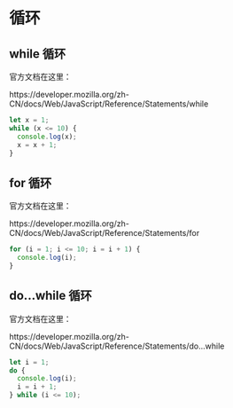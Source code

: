 # 循环

## while 循环

官方文档在这里：

<div class="link">https://developer.mozilla.org/zh-CN/docs/Web/JavaScript/Reference/Statements/while</div>

<div class="run"></div>

```JavaScript
let x = 1;
while (x <= 10) {
  console.log(x);
  x = x + 1;
}
```

## for 循环

官方文档在这里：

<div class="link">https://developer.mozilla.org/zh-CN/docs/Web/JavaScript/Reference/Statements/for</div>

<div class="run"></div>

```JavaScript
for (i = 1; i <= 10; i = i + 1) {
  console.log(i);
}
```

## do...while 循环

官方文档在这里：

<div class="link">https://developer.mozilla.org/zh-CN/docs/Web/JavaScript/Reference/Statements/do...while</div>

<div class="run"></div>

```JavaScript
let i = 1;
do {
  console.log(i);
  i = i + 1;
} while (i <= 10);
```
